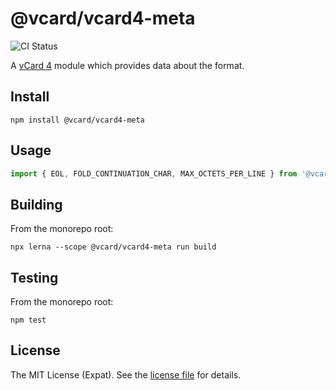 @vcard/vcard4-meta
==================
![CI Status](https://github.com/jbenner-radham/node-vcard-core/actions/workflows/ci.yaml/badge.svg)

A [vCard 4](https://datatracker.ietf.org/doc/html/rfc6350) module which provides data about the format.

Install
-------
```sh-session
npm install @vcard/vcard4-meta
```

Usage
-----
```js
import { EOL, FOLD_CONTINUATION_CHAR, MAX_OCTETS_PER_LINE } from '@vcard/vcard4-meta';
```

Building
--------
From the monorepo root:

```sh-session
npx lerna --scope @vcard/vcard4-meta run build
```

Testing
--------
From the monorepo root:

```sh-session
npm test
```

License
-------
The MIT License (Expat). See the [license file](LICENSE) for details.

